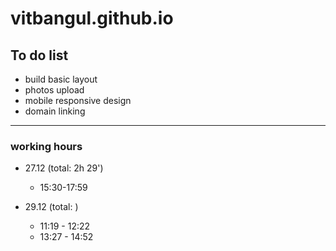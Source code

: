 # vitbangul.github.io

To do list
-----------

* build basic layout
* photos upload
* mobile responsive design
* domain linking

---------------

### working hours
* 27.12 (total: 2h 29')
  - 15:30-17:59

* 29.12 (total: )
  - 11:19 - 12:22
  - 13:27 - 14:52
